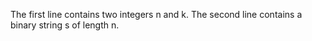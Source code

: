 The first line contains two integers n and k.
The second line contains a binary string s of length n.